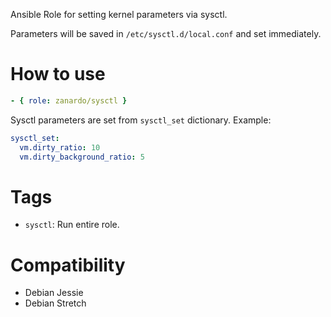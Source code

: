 Ansible Role for setting kernel parameters via sysctl.

Parameters will be saved in `/etc/sysctl.d/local.conf` and set immediately.

# How to use

```yaml
- { role: zanardo/sysctl }
```

Sysctl parameters are set from `sysctl_set` dictionary. Example:

```yaml
sysctl_set:
  vm.dirty_ratio: 10
  vm.dirty_background_ratio: 5
```

# Tags

- `sysctl`: Run entire role.

# Compatibility

- Debian Jessie
- Debian Stretch
